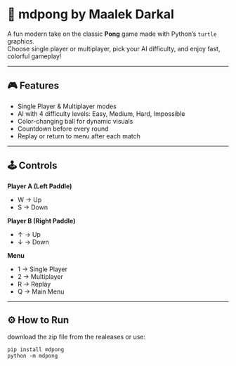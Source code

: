 # 🏓 mdpong by Maalek Darkal

A fun modern take on the classic **Pong** game made with Python’s `turtle` graphics.  
Choose single player or multiplayer, pick your AI difficulty, and enjoy fast, colorful gameplay!

---

## 🎮 Features
- Single Player & Multiplayer modes  
- AI with 4 difficulty levels: Easy, Medium, Hard, Impossible  
- Color-changing ball for dynamic visuals  
- Countdown before every round  
- Replay or return to menu after each match  

---

## 🕹️ Controls
**Player A (Left Paddle)**  
- W → Up  
- S → Down  

**Player B (Right Paddle)**  
- ↑ → Up  
- ↓ → Down  

**Menu**  
- 1 → Single Player  
- 2 → Multiplayer  
- R → Replay  
- Q → Main Menu  

---

## ⚙️ How to Run
download the zip file from the realeases or use: 

```
pip install mdpong
python -m mdpong
```
